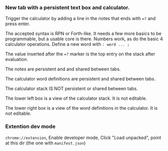 ### New tab with a persistent text box and calculator.

Trigger the calculator by adding a line in the notes that ends with `=?` and
press enter.

The accepted syntax is RPN or Forth-like. It needs a few more basics to be
programmable, but a usable core is there. Numbers work, as do the basic 4
calculator operations. Define a new word with `: word ... ;`

The value inserted after the `=?` marker is the top entry on the stack after
evaluation.

The notes are persistent and and shared between tabs.

The calculator word definitions are persistent and shared between tabs.

The calculator stack IS NOT persistent or shared between tabs.

The lower left box is a view of the calculator stack. It is not editable.

The lower right box is a view of the word definitions in the calculator. It is not editable.

### Extention dev mode

`chrome://extension`, Enable developer mode, Click "Load unpacked", point at this dir (the one with `manifest.json`)
